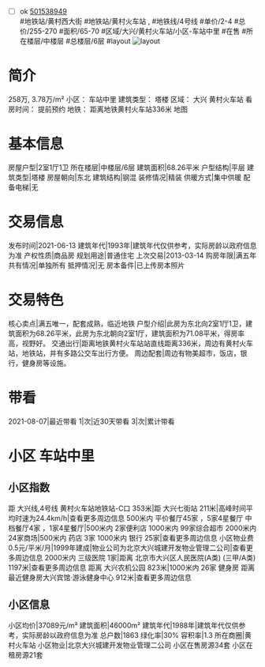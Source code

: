- [ ] ok [501538949](https://bj.5i5j.com/ershoufang/501538949.html)  
 #地铁站/黄村西大街 #地铁站/黄村火车站 ,  #地铁线/4号线
#单价/2-4 #总价/255-270 #面积/65-70   #区域/大兴/黄村火车站/小区-车站中里 #在售 #所在楼层/中楼层 #总楼层/6层 #layout 
![layout](http://image2a.5i5j.com/bdir/layout/d1eb10a2f7fb4f8aabe1f3a4653dee41.jpg_P5.jpg) 
# 简介 
 258万,  3.78万/m² 
小区： 车站中里
建筑类型： 塔楼
区域： 大兴 黄村火车站
看房时间： 提前预约
地铁： 距离地铁黄村火车站336米 地图
# 基本信息 
 房屋户型|2室1厅1卫
所在楼层|中楼层/6层
建筑面积|68.26平米
户型结构|平层
建筑类型|塔楼
房屋朝向|东北
建筑结构|钢混
装修情况|精装
供暖方式|集中供暖
配备电梯|无
# 交易信息 
 发布时间|2021-06-13
建筑年代|1993年|建筑年代仅供参考，实际房龄以政府信息为准
产权性质|商品房
规划用途|普通住宅
上次交易|2013-03-14
购房年限|满五年
共有情况|单独所有
抵押情况|无
房本备件|已上传房本照片
# 交易特色 
 核心卖点|满五唯一，配套成熟，临近地铁
户型介绍|此房为东北向2室1厅1卫，建筑面积为68.26平米，此房为东北朝向2室1厅，建筑面积为71.08平米，得房率高，视野好。
交通出行|距离地铁黄村火车站站直线距离336米，周边有黄村火车站，地铁站，并有多路公交车出行方便。
周边配套|周边有物美超市，饭店，银行，健身房等设施。
# 带看 
 2021-08-07|最近带看	 1|次|近30天带看	 3|次|累计带看
# 小区 车站中里
## 小区指数 
 距 大兴线,4号线 黄村火车站地铁站-C口 353米|距 大兴七街站 211米|高峰时间平均时速为24.4km/h|查看更多周边信息
500米内 平价餐厅45家 ，5家4星餐厅
中档餐厅4家 ，1家4星餐厅|500米内 2家便利店
1000米内 99家综合超市
2000米内 24家商场|500米内 药店 3家
1000米内 银行 25家|查看更多周边信息
小区物业费0.5元/平米/月|1999年建成|物业公司为北京大兴城建开发物业管理二公司|查看更多周边信息
2000米内 三级医院 1家|距离 北京市大兴区人民医院(A类) (三甲/A类) 1197米|查看更多周边信息
距离 大兴农机公园 823米|1000米内 26家 健身房
距离最近健身房大兴宾馆·游泳健身中心 912米|查看更多周边信息
## 小区信息 
 小区均价|37089元/m²
建筑面积|46000m²
建筑年代|1988年|建筑年代仅供参考，实际房龄以政府信息为准
总户数|1863
绿化率|30%
容积率|1.3
所在商圈|黄村火车站
小区物业|北京大兴城建开发物业管理二公司
小区在售房源34套
小区在租房源21套
